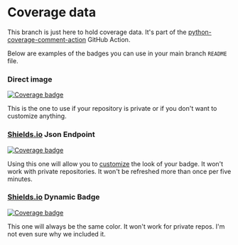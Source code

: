 # Coverage data

This branch is just here to hold coverage data. It's part of the
[python-coverage-comment-action](https://github.com/marketplace/actions/python-coverage-comment)
GitHub Action.

Below are examples of the badges you can use in your main branch `README` file.

### Direct image

[![Coverage badge](https://raw.githubusercontent.com/claranet/terraform-wrapper/python-coverage-comment-action-data/badge.svg)](https://github.com/claranet/terraform-wrapper/tree/python-coverage-comment-action-data)

This is the one to use if your repository is private or if you don't want to customize anything.

### [Shields.io](https://shields.io) Json Endpoint

[![Coverage badge](https://img.shields.io/endpoint?url=https://raw.githubusercontent.com/claranet/terraform-wrapper/python-coverage-comment-action-data/endpoint.json)](https://github.com/claranet/terraform-wrapper/tree/python-coverage-comment-action-data)

Using this one will allow you to [customize](https://shields.io/endpoint) the look of your badge.
It won't work with private repositories. It won't be refreshed more than once per five minutes.

### [Shields.io](https://shields.io) Dynamic Badge

[![Coverage badge](https://img.shields.io/badge/dynamic/json?color=brightgreen&label=coverage&query=%24.message&url=https%3A%2F%2Fraw.githubusercontent.com%2Fclaranet%2Fterraform-wrapper%2Fpython-coverage-comment-action-data%2Fendpoint.json)](https://github.com/claranet/terraform-wrapper/tree/python-coverage-comment-action-data)

This one will always be the same color. It won't work for private repos. I'm not even sure why we included it.